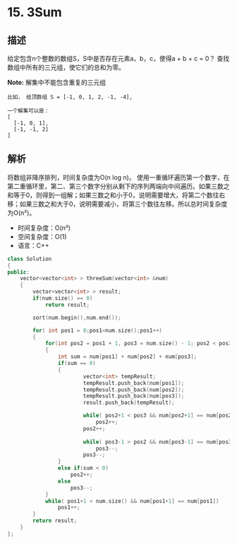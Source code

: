 # 15. 3Sum

## 描述
给定包含n个整数的数组S，S中是否存在元素a，b，c，使得a + b + c = 0？ 查找数组中所有的三元组，使它们的总和为零。

**Note:** 解集中不能包含重复的三元组
```
比如， 给顶数组 S = [-1, 0, 1, 2, -1, -4],

一个解集可以是：
[
  [-1, 0, 1],
  [-1, -1, 2]
]
```

## 解析
将数组非降序排列，时间复杂度为O(n log n)。
使用一重循环遍历第一个数字，在第二重循环里，第二、第三个数字分别从剩下的序列两端向中间遍历。如果三数之和等于0，则得到一组解；如果三数之和小于0，说明需要增大，将第二个数往右移；如果三数之和大于0，说明需要减小，将第三个数往左移。所以总时间复杂度为O(n²)。

- 时间复杂度：O(n²)  
- 空间复杂度：O(1)
- 语言：C++

```C++
class Solution 
{
public:
    vector<vector<int> > threeSum(vector<int> &num) 
    {
        vector<vector<int> > result;
        if(num.size() == 0)
            return result;

        sort(num.begin(),num.end());

        for( int pos1 = 0;pos1<num.size();pos1++)
        {
            for(int pos2 = pos1 + 1, pos3 = num.size() - 1; pos2 < pos3;)
            {
                int sum = num[pos1] + num[pos2] + num[pos3];
                if(sum == 0)
                {
                        vector<int> tempResult;
                        tempResult.push_back(num[pos1]);
                        tempResult.push_back(num[pos2]);
                        tempResult.push_back(num[pos3]);
                        result.push_back(tempResult);

                        while( pos2+1 < pos3 && num[pos2+1] == num[pos2])
                            pos2++;
                        pos2++;
                        
                        while( pos3-1 > pos2 && num[pos3-1] == num[pos3])
                            pos3--;
                        pos3--;
                }
                else if(sum < 0)
                    pos2++;
                else
                    pos3--;
            }
            while( pos1+1 < num.size() && num[pos1+1] == num[pos1])
                pos1++;
        }
        return result;
    }
};
```

